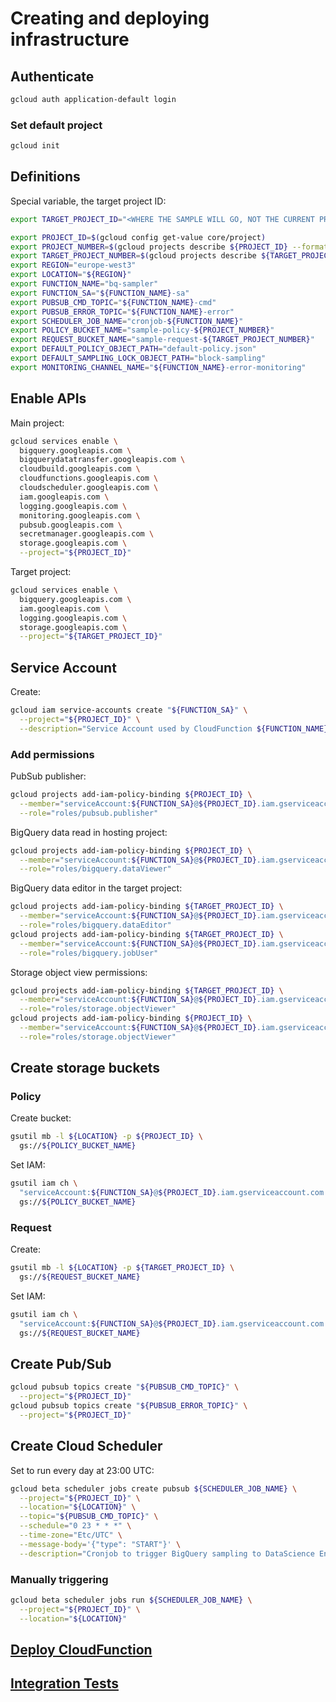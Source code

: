 # Creating and deploying infrastructure

## Authenticate

```bash
gcloud auth application-default login
```

### Set default project

```bash
gcloud init
```

## Definitions

Special variable, the target project ID:

```bash
export TARGET_PROJECT_ID="<WHERE THE SAMPLE WILL GO, NOT THE CURRENT PROJECT ID>"
```

```bash
export PROJECT_ID=$(gcloud config get-value core/project)
export PROJECT_NUMBER=$(gcloud projects describe ${PROJECT_ID} --format='get(projectNumber)')
export TARGET_PROJECT_NUMBER=$(gcloud projects describe ${TARGET_PROJECT_ID} --format='get(projectNumber)')
export REGION="europe-west3"
export LOCATION="${REGION}"
export FUNCTION_NAME="bq-sampler"
export FUNCTION_SA="${FUNCTION_NAME}-sa"
export PUBSUB_CMD_TOPIC="${FUNCTION_NAME}-cmd"
export PUBSUB_ERROR_TOPIC="${FUNCTION_NAME}-error"
export SCHEDULER_JOB_NAME="cronjob-${FUNCTION_NAME}"
export POLICY_BUCKET_NAME="sample-policy-${PROJECT_NUMBER}"
export REQUEST_BUCKET_NAME="sample-request-${TARGET_PROJECT_NUMBER}"
export DEFAULT_POLICY_OBJECT_PATH="default-policy.json"
export DEFAULT_SAMPLING_LOCK_OBJECT_PATH="block-sampling"
export MONITORING_CHANNEL_NAME="${FUNCTION_NAME}-error-monitoring"
```

## Enable APIs

Main project:

```bash
gcloud services enable \
  bigquery.googleapis.com \
  bigquerydatatransfer.googleapis.com \
  cloudbuild.googleapis.com \
  cloudfunctions.googleapis.com \
  cloudscheduler.googleapis.com \
  iam.googleapis.com \
  logging.googleapis.com \
  monitoring.googleapis.com \
  pubsub.googleapis.com \
  secretmanager.googleapis.com \
  storage.googleapis.com \
  --project="${PROJECT_ID}"
```

Target project:

```bash
gcloud services enable \
  bigquery.googleapis.com \
  iam.googleapis.com \
  logging.googleapis.com \
  storage.googleapis.com \
  --project="${TARGET_PROJECT_ID}"
```

## Service Account

Create:

```bash
gcloud iam service-accounts create "${FUNCTION_SA}" \
  --project="${PROJECT_ID}" \
  --description="Service Account used by CloudFunction ${FUNCTION_NAME} to sample BigQuery"
```

### Add permissions

PubSub publisher:

```bash
gcloud projects add-iam-policy-binding ${PROJECT_ID} \
  --member="serviceAccount:${FUNCTION_SA}@${PROJECT_ID}.iam.gserviceaccount.com" \
  --role="roles/pubsub.publisher"
```

BigQuery data read in hosting project:

```bash
gcloud projects add-iam-policy-binding ${PROJECT_ID} \
  --member="serviceAccount:${FUNCTION_SA}@${PROJECT_ID}.iam.gserviceaccount.com" \
  --role="roles/bigquery.dataViewer"
```

BigQuery data editor in the target project:

```bash
gcloud projects add-iam-policy-binding ${TARGET_PROJECT_ID} \
  --member="serviceAccount:${FUNCTION_SA}@${PROJECT_ID}.iam.gserviceaccount.com" \
  --role="roles/bigquery.dataEditor"
gcloud projects add-iam-policy-binding ${TARGET_PROJECT_ID} \
  --member="serviceAccount:${FUNCTION_SA}@${PROJECT_ID}.iam.gserviceaccount.com" \
  --role="roles/bigquery.jobUser"
```

Storage object view permissions:

```bash
gcloud projects add-iam-policy-binding ${TARGET_PROJECT_ID} \
  --member="serviceAccount:${FUNCTION_SA}@${PROJECT_ID}.iam.gserviceaccount.com" \
  --role="roles/storage.objectViewer"
gcloud projects add-iam-policy-binding ${PROJECT_ID} \
  --member="serviceAccount:${FUNCTION_SA}@${PROJECT_ID}.iam.gserviceaccount.com" \
  --role="roles/storage.objectViewer"
```

## Create storage buckets

### Policy

Create bucket:

```bash
gsutil mb -l ${LOCATION} -p ${PROJECT_ID} \
  gs://${POLICY_BUCKET_NAME}
```

Set IAM:

```bash
gsutil iam ch \
  "serviceAccount:${FUNCTION_SA}@${PROJECT_ID}.iam.gserviceaccount.com:roles/storage.legacyBucketReader" \
  gs://${POLICY_BUCKET_NAME}
```

### Request

Create:

```bash
gsutil mb -l ${LOCATION} -p ${TARGET_PROJECT_ID} \
  gs://${REQUEST_BUCKET_NAME}
```

Set IAM:

```bash
gsutil iam ch \
  "serviceAccount:${FUNCTION_SA}@${PROJECT_ID}.iam.gserviceaccount.com:roles/storage.legacyBucketReader" \
  gs://${REQUEST_BUCKET_NAME}
```

## Create Pub/Sub

```bash
gcloud pubsub topics create "${PUBSUB_CMD_TOPIC}" \
  --project="${PROJECT_ID}"
gcloud pubsub topics create "${PUBSUB_ERROR_TOPIC}" \
  --project="${PROJECT_ID}"
```

## Create Cloud Scheduler

Set to run every day at 23:00 UTC:

```bash
gcloud beta scheduler jobs create pubsub ${SCHEDULER_JOB_NAME} \
  --project="${PROJECT_ID}" \
  --location="${LOCATION}" \
  --topic="${PUBSUB_CMD_TOPIC}" \
  --schedule="0 23 * * *" \
  --time-zone="Etc/UTC" \
  --message-body='{"type": "START"}' \
  --description="Cronjob to trigger BigQuery sampling to DataScience Environment"
```

### Manually triggering

```bash
gcloud beta scheduler jobs run ${SCHEDULER_JOB_NAME} \
  --project="${PROJECT_ID}" \
  --location="${LOCATION}"
```

## [Deploy CloudFunction](DEPLOY.md)

## [Integration Tests](INTEG_TESTING.md)